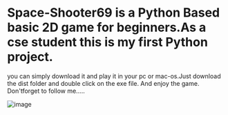 # Space-Shooter69 is a Python Based basic 2D game for beginners.As a cse student this is my first Python project.
you can simply download it and play it in your pc or mac-os.Just download the dist folder and double click on the exe file. And enjoy the game.
Don'tforget to follow me.....


![image](https://github.com/user-attachments/assets/f8a3a4ac-6a43-4b27-984e-ef19b7ffb2d2)
